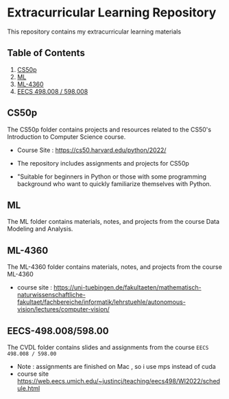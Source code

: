 # Extracurricular Learning Repository

This repository contains my extracurricular learning materials

## Table of Contents

1. [CS50p](#cs50p)
2. [ML](#ML)
3. [ML-4360](#ml-4360)
4. [EECS 498.008 / 598.008](#EECS-498.008/598.00)


## CS50p

The CS50p folder contains projects and resources related to the CS50's Introduction to Computer Science course.

* Course Site : https://cs50.harvard.edu/python/2022/

* The repository includes assignments and projects for CS50p
* "Suitable for beginners in Python or those with some programming background who want to quickly familiarize themselves with Python.

## ML

The ML folder contains materials, notes, and projects from the course Data Modeling and Analysis.

## ML-4360

The ML-4360 folder contains materials, notes, and projects from the course ML-4360

* course site : https://uni-tuebingen.de/fakultaeten/mathematisch-naturwissenschaftliche-fakultaet/fachbereiche/informatik/lehrstuehle/autonomous-vision/lectures/computer-vision/

## EECS-498.008/598.00

The CVDL folder contains  slides and assignments from the course `EECS 498.008 / 598.00`

* Note : assignments are finished on Mac , so i use mps instead of cuda
* course site https://web.eecs.umich.edu/~justincj/teaching/eecs498/WI2022/schedule.html
